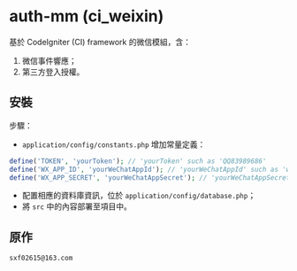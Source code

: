 # auth-mm (ci_weixin)
基於 CodeIgniter (CI) framework 的微信模組，含：

1. 微信事件響應；
2. 第三方登入授權。

## 安裝
步驟：
- `application/config/constants.php` 增加常量定義：
``` PHP
define('TOKEN', 'yourToken'); // 'yourToken' such as 'QQ83989686'
define('WX_APP_ID', 'yourWeChatAppId'); // 'yourWeChatAppId' such as 'wx36883db1eX0def32'
define('WX_APP_SECRET', 'yourWeChatAppSecret'); // 'yourWeChatAppSecret' such as '2298f3aec9d1c5c96f7c3X96623c5b2e'
```

- 配置相應的資料庫資訊，位於 `application/config/database.php`；
- 將 `src` 中的內容部署至項目中。

## 原作
`sxf02615@163.com`
